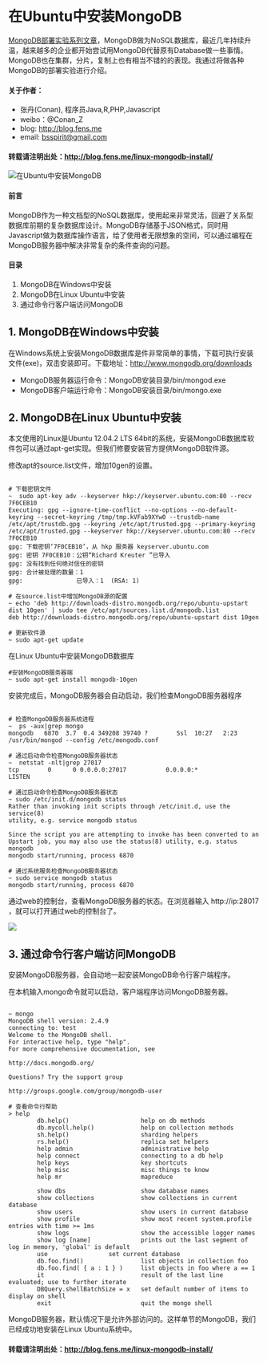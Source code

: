 在Ubuntu中安装MongoDB
============

[MongoDB部署实验系列文章](http://blog.fens.me/series-mongodb/)，MongoDB做为NoSQL数据库，最近几年持续升温，越来越多的企业都开始尝试用MongoDB代替原有Database做一些事情。MongoDB也在集群，分片，复制上也有相当不错的的表现。我通过将做各种MongoDB的部署实验进行介绍。

#### 关于作者：

* 张丹(Conan), 程序员Java,R,PHP,Javascript
* weibo：@Conan_Z
* blog: http://blog.fens.me
* email: bsspirit@gmail.com

#### 转载请注明出处：http://blog.fens.me/linux-mongodb-install/

![在Ubuntu中安装MongoDB](http://blog.fens.me/wp-content/uploads/2014/03/linux-mongo-install.png)

#### 前言

MongoDB作为一种文档型的NoSQL数据库，使用起来非常灵活，回避了关系型数据库前期的复杂数据库设计。MongoDB存储基于JSON格式，同时用Javascript做为数据库操作语言，给了使用者无限想象的空间，可以通过编程在MongoDB服务器中解决非常复杂的条件查询的问题。

#### 目录

1. MongoDB在Windows中安装
2. MongoDB在Linux Ubuntu中安装
3. 通过命令行客户端访问MongoDB

## 1. MongoDB在Windows中安装

在Windows系统上安装MongoDB数据库是件非常简单的事情，下载可执行安装文件(exe)，双击安装即可。下载地址：http://www.mongodb.org/downloads

* MongoDB服务器运行命令：MongoDB安装目录/bin/mongod.exe
* MongoDB客户端运行命令：MongoDB安装目录/bin/mongo.exe

## 2. MongoDB在Linux Ubuntu中安装

本文使用的Linux是Ubuntu 12.04.2 LTS 64bit的系统，安装MongoDB数据库软件包可以通过apt-get实现。但我们修要安装官方提供MongoDB软件源。

修改apt的source.list文件，增加10gen的设置。

```{bash}

# 下载密钥文件
~  sudo apt-key adv --keyserver hkp://keyserver.ubuntu.com:80 --recv 7F0CEB10
Executing: gpg --ignore-time-conflict --no-options --no-default-keyring --secret-keyring /tmp/tmp.kVFab9XYw0 --trustdb-name /etc/apt/trustdb.gpg --keyring /etc/apt/trusted.gpg --primary-keyring /etc/apt/trusted.gpg --keyserver hkp://keyserver.ubuntu.com:80 --recv 7F0CEB10
gpg: 下载密钥‘7F0CEB10’，从 hkp 服务器 keyserver.ubuntu.com
gpg: 密钥 7F0CEB10：公钥“Richard Kreuter ”已导入
gpg: 没有找到任何绝对信任的密钥
gpg: 合计被处理的数量：1
gpg:               已导入：1  (RSA: 1)

# 在source.list中增加MongoDB源的配置
~ echo 'deb http://downloads-distro.mongodb.org/repo/ubuntu-upstart dist 10gen' | sudo tee /etc/apt/sources.list.d/mongodb.list
deb http://downloads-distro.mongodb.org/repo/ubuntu-upstart dist 10gen

# 更新软件源
~ sudo apt-get update
```

在Linux Ubuntu中安装MongoDB数据库

```{bash}
#安装MongoDB服务器端
~ sudo apt-get install mongodb-10gen
```

安装完成后，MongoDB服务器会自动启动，我们检查MongoDB服务器程序

```{bash}

# 检查MongoDB服务器系统进程
~  ps -aux|grep mongo
mongodb   6870  3.7  0.4 349208 39740 ?        Ssl  10:27   2:23 /usr/bin/mongod --config /etc/mongodb.conf

# 通过启动命令检查MongoDB服务器状态
~  netstat -nlt|grep 27017
tcp        0      0 0.0.0.0:27017           0.0.0.0:*               LISTEN

# 通过启动命令检查MongoDB服务器状态
~ sudo /etc/init.d/mongodb status
Rather than invoking init scripts through /etc/init.d, use the service(8)
utility, e.g. service mongodb status

Since the script you are attempting to invoke has been converted to an
Upstart job, you may also use the status(8) utility, e.g. status mongodb
mongodb start/running, process 6870

# 通过系统服务检查MongoDB服务器状态
~ sudo service mongodb status
mongodb start/running, process 6870
```

通过web的控制台，查看MongoDB服务器的状态。在浏览器输入 http://ip:28017 ，就可以打开通过web的控制台了。

![](http://blog.fens.me/wp-content/uploads/2014/03/mongodb-web.png)

## 3. 通过命令行客户端访问MongoDB

安装MongoDB服务器，会自动地一起安装MongoDB命令行客户端程序。

在本机输入mongo命令就可以启动，客户端程序访问MongoDB服务器。

```{bash}

~ mongo
MongoDB shell version: 2.4.9
connecting to: test
Welcome to the MongoDB shell.
For interactive help, type "help".
For more comprehensive documentation, see

http://docs.mongodb.org/

Questions? Try the support group

http://groups.google.com/group/mongodb-user

# 查看命令行帮助
> help
        db.help()                    help on db methods
        db.mycoll.help()             help on collection methods
        sh.help()                    sharding helpers
        rs.help()                    replica set helpers
        help admin                   administrative help
        help connect                 connecting to a db help
        help keys                    key shortcuts
        help misc                    misc things to know
        help mr                      mapreduce

        show dbs                     show database names
        show collections             show collections in current database
        show users                   show users in current database
        show profile                 show most recent system.profile entries with time >= 1ms
        show logs                    show the accessible logger names
        show log [name]              prints out the last segment of log in memory, 'global' is default
        use                 set current database
        db.foo.find()                list objects in collection foo
        db.foo.find( { a : 1 } )     list objects in foo where a == 1
        it                           result of the last line evaluated; use to further iterate
        DBQuery.shellBatchSize = x   set default number of items to display on shell
        exit                         quit the mongo shell

```

MongoDB服务器，默认情况下是允许外部访问的。这样单节的MongoDB，我们已经成功地安装在Linux Ubuntu系统中。

#### 转载请注明出处：http://blog.fens.me/linux-mongodb-install/






